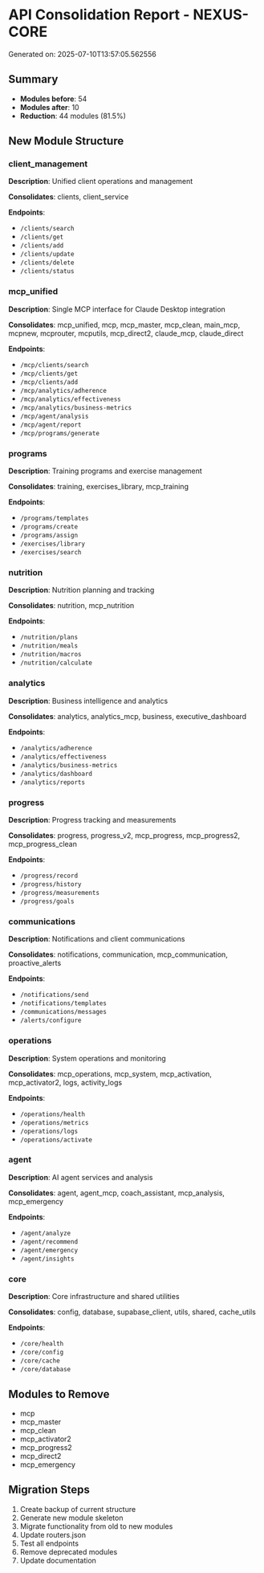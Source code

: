 # API Consolidation Report - NEXUS-CORE

Generated on: 2025-07-10T13:57:05.562556

## Summary

- **Modules before**: 54
- **Modules after**: 10
- **Reduction**: 44 modules (81.5%)

## New Module Structure

### client_management
**Description**: Unified client operations and management

**Consolidates**: clients, client_service

**Endpoints**:
- `/clients/search`
- `/clients/get`
- `/clients/add`
- `/clients/update`
- `/clients/delete`
- `/clients/status`

### mcp_unified
**Description**: Single MCP interface for Claude Desktop integration

**Consolidates**: mcp_unified, mcp, mcp_master, mcp_clean, main_mcp, mcpnew, mcprouter, mcputils, mcp_direct2, claude_mcp, claude_direct

**Endpoints**:
- `/mcp/clients/search`
- `/mcp/clients/get`
- `/mcp/clients/add`
- `/mcp/analytics/adherence`
- `/mcp/analytics/effectiveness`
- `/mcp/analytics/business-metrics`
- `/mcp/agent/analysis`
- `/mcp/agent/report`
- `/mcp/programs/generate`

### programs
**Description**: Training programs and exercise management

**Consolidates**: training, exercises_library, mcp_training

**Endpoints**:
- `/programs/templates`
- `/programs/create`
- `/programs/assign`
- `/exercises/library`
- `/exercises/search`

### nutrition
**Description**: Nutrition planning and tracking

**Consolidates**: nutrition, mcp_nutrition

**Endpoints**:
- `/nutrition/plans`
- `/nutrition/meals`
- `/nutrition/macros`
- `/nutrition/calculate`

### analytics
**Description**: Business intelligence and analytics

**Consolidates**: analytics, analytics_mcp, business, executive_dashboard

**Endpoints**:
- `/analytics/adherence`
- `/analytics/effectiveness`
- `/analytics/business-metrics`
- `/analytics/dashboard`
- `/analytics/reports`

### progress
**Description**: Progress tracking and measurements

**Consolidates**: progress, progress_v2, mcp_progress, mcp_progress2, mcp_progress_clean

**Endpoints**:
- `/progress/record`
- `/progress/history`
- `/progress/measurements`
- `/progress/goals`

### communications
**Description**: Notifications and client communications

**Consolidates**: notifications, communication, mcp_communication, proactive_alerts

**Endpoints**:
- `/notifications/send`
- `/notifications/templates`
- `/communications/messages`
- `/alerts/configure`

### operations
**Description**: System operations and monitoring

**Consolidates**: mcp_operations, mcp_system, mcp_activation, mcp_activator2, logs, activity_logs

**Endpoints**:
- `/operations/health`
- `/operations/metrics`
- `/operations/logs`
- `/operations/activate`

### agent
**Description**: AI agent services and analysis

**Consolidates**: agent, agent_mcp, coach_assistant, mcp_analysis, mcp_emergency

**Endpoints**:
- `/agent/analyze`
- `/agent/recommend`
- `/agent/emergency`
- `/agent/insights`

### core
**Description**: Core infrastructure and shared utilities

**Consolidates**: config, database, supabase_client, utils, shared, cache_utils

**Endpoints**:
- `/core/health`
- `/core/config`
- `/core/cache`
- `/core/database`

## Modules to Remove

- mcp
- mcp_master
- mcp_clean
- mcp_activator2
- mcp_progress2
- mcp_direct2
- mcp_emergency

## Migration Steps

1. Create backup of current structure
2. Generate new module skeleton
3. Migrate functionality from old to new modules
4. Update routers.json
5. Test all endpoints
6. Remove deprecated modules
7. Update documentation
